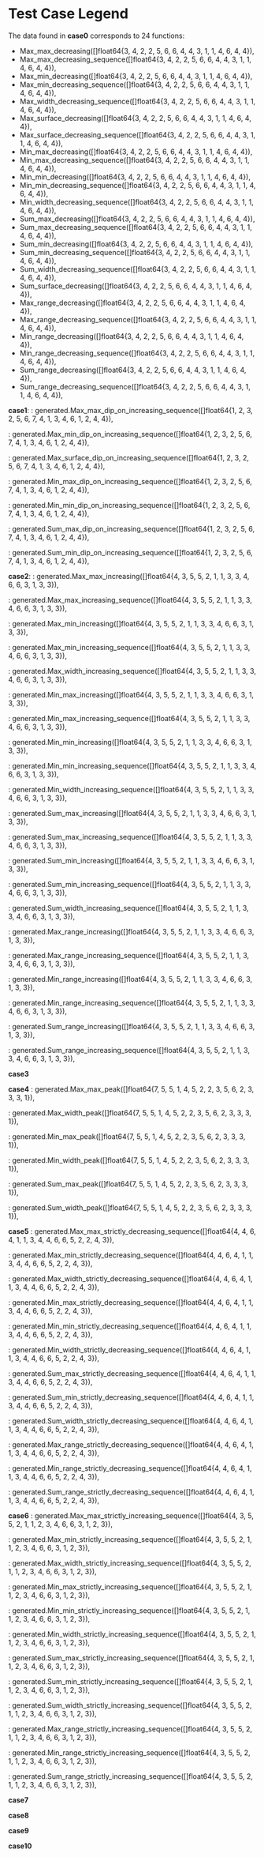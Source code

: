 # Test Case Legend
The data found in **case0** corresponds to 24 functions:
- Max_max_decreasing([]float64{3, 4, 2, 2, 5, 6, 6, 4, 4, 3, 1, 1, 4, 6, 4, 4}),
- Max_max_decreasing_sequence([]float64{3, 4, 2, 2, 5, 6, 6, 4, 4, 3, 1, 1, 4, 6, 4, 4}),
- Max_min_decreasing([]float64{3, 4, 2, 2, 5, 6, 6, 4, 4, 3, 1, 1, 4, 6, 4, 4}),
- Max_min_decreasing_sequence([]float64{3, 4, 2, 2, 5, 6, 6, 4, 4, 3, 1, 1, 4, 6, 4, 4}),
- Max_width_decreasing_sequence([]float64{3, 4, 2, 2, 5, 6, 6, 4, 4, 3, 1, 1, 4, 6, 4, 4}),
- Max_surface_decreasing([]float64{3, 4, 2, 2, 5, 6, 6, 4, 4, 3, 1, 1, 4, 6, 4, 4}),
- Max_surface_decreasing_sequence([]float64{3, 4, 2, 2, 5, 6, 6, 4, 4, 3, 1, 1, 4, 6, 4, 4}),
- Min_max_decreasing([]float64{3, 4, 2, 2, 5, 6, 6, 4, 4, 3, 1, 1, 4, 6, 4, 4}),
- Min_max_decreasing_sequence([]float64{3, 4, 2, 2, 5, 6, 6, 4, 4, 3, 1, 1, 4, 6, 4, 4}),
- Min_min_decreasing([]float64{3, 4, 2, 2, 5, 6, 6, 4, 4, 3, 1, 1, 4, 6, 4, 4}),
- Min_min_decreasing_sequence([]float64{3, 4, 2, 2, 5, 6, 6, 4, 4, 3, 1, 1, 4, 6, 4, 4}),
- Min_width_decreasing_sequence([]float64{3, 4, 2, 2, 5, 6, 6, 4, 4, 3, 1, 1, 4, 6, 4, 4}),
- Sum_max_decreasing([]float64{3, 4, 2, 2, 5, 6, 6, 4, 4, 3, 1, 1, 4, 6, 4, 4}),
- Sum_max_decreasing_sequence([]float64{3, 4, 2, 2, 5, 6, 6, 4, 4, 3, 1, 1, 4, 6, 4, 4}),
- Sum_min_decreasing([]float64{3, 4, 2, 2, 5, 6, 6, 4, 4, 3, 1, 1, 4, 6, 4, 4}),
- Sum_min_decreasing_sequence([]float64{3, 4, 2, 2, 5, 6, 6, 4, 4, 3, 1, 1, 4, 6, 4, 4}),
- Sum_width_decreasing_sequence([]float64{3, 4, 2, 2, 5, 6, 6, 4, 4, 3, 1, 1, 4, 6, 4, 4}),
- Sum_surface_decreasing([]float64{3, 4, 2, 2, 5, 6, 6, 4, 4, 3, 1, 1, 4, 6, 4, 4}),
- Max_range_decreasing([]float64{3, 4, 2, 2, 5, 6, 6, 4, 4, 3, 1, 1, 4, 6, 4, 4}),
- Max_range_decreasing_sequence([]float64{3, 4, 2, 2, 5, 6, 6, 4, 4, 3, 1, 1, 4, 6, 4, 4}),
- Min_range_decreasing([]float64{3, 4, 2, 2, 5, 6, 6, 4, 4, 3, 1, 1, 4, 6, 4, 4}),
- Min_range_decreasing_sequence([]float64{3, 4, 2, 2, 5, 6, 6, 4, 4, 3, 1, 1, 4, 6, 4, 4}),
- Sum_range_decreasing([]float64{3, 4, 2, 2, 5, 6, 6, 4, 4, 3, 1, 1, 4, 6, 4, 4}),
- Sum_range_decreasing_sequence([]float64{3, 4, 2, 2, 5, 6, 6, 4, 4, 3, 1, 1, 4, 6, 4, 4}),

**case1**:
: generated.Max_max_dip_on_increasing_sequence([]float64{1, 2, 3, 2, 5, 6, 7, 4, 1, 3, 4, 6, 1, 2, 4, 4}),

: generated.Max_min_dip_on_increasing_sequence([]float64{1, 2, 3, 2, 5, 6, 7, 4, 1, 3, 4, 6, 1, 2, 4, 4}),

: generated.Max_surface_dip_on_increasing_sequence([]float64{1, 2, 3, 2, 5, 6, 7, 4, 1, 3, 4, 6, 1, 2, 4, 4}),

: generated.Min_max_dip_on_increasing_sequence([]float64{1, 2, 3, 2, 5, 6, 7, 4, 1, 3, 4, 6, 1, 2, 4, 4}),

: generated.Min_min_dip_on_increasing_sequence([]float64{1, 2, 3, 2, 5, 6, 7, 4, 1, 3, 4, 6, 1, 2, 4, 4}),

: generated.Sum_max_dip_on_increasing_sequence([]float64{1, 2, 3, 2, 5, 6, 7, 4, 1, 3, 4, 6, 1, 2, 4, 4}),

: generated.Sum_min_dip_on_increasing_sequence([]float64{1, 2, 3, 2, 5, 6, 7, 4, 1, 3, 4, 6, 1, 2, 4, 4}),

**case2**:
: generated.Max_max_increasing([]float64{4, 3, 5, 5, 2, 1, 1, 3, 3, 4, 6, 6, 3, 1, 3, 3}),

: generated.Max_max_increasing_sequence([]float64{4, 3, 5, 5, 2, 1, 1, 3, 3, 4, 6, 6, 3, 1, 3, 3}),

: generated.Max_min_increasing([]float64{4, 3, 5, 5, 2, 1, 1, 3, 3, 4, 6, 6, 3, 1, 3, 3}),

: generated.Max_min_increasing_sequence([]float64{4, 3, 5, 5, 2, 1, 1, 3, 3, 4, 6, 6, 3, 1, 3, 3}),

: generated.Max_width_increasing_sequence([]float64{4, 3, 5, 5, 2, 1, 1, 3, 3, 4, 6, 6, 3, 1, 3, 3}),

: generated.Min_max_increasing([]float64{4, 3, 5, 5, 2, 1, 1, 3, 3, 4, 6, 6, 3, 1, 3, 3}),

: generated.Min_max_increasing_sequence([]float64{4, 3, 5, 5, 2, 1, 1, 3, 3, 4, 6, 6, 3, 1, 3, 3}),

: generated.Min_min_increasing([]float64{4, 3, 5, 5, 2, 1, 1, 3, 3, 4, 6, 6, 3, 1, 3, 3}),

: generated.Min_min_increasing_sequence([]float64{4, 3, 5, 5, 2, 1, 1, 3, 3, 4, 6, 6, 3, 1, 3, 3}),

: generated.Min_width_increasing_sequence([]float64{4, 3, 5, 5, 2, 1, 1, 3, 3, 4, 6, 6, 3, 1, 3, 3}),

: generated.Sum_max_increasing([]float64{4, 3, 5, 5, 2, 1, 1, 3, 3, 4, 6, 6, 3, 1, 3, 3}),

: generated.Sum_max_increasing_sequence([]float64{4, 3, 5, 5, 2, 1, 1, 3, 3, 4, 6, 6, 3, 1, 3, 3}),

: generated.Sum_min_increasing([]float64{4, 3, 5, 5, 2, 1, 1, 3, 3, 4, 6, 6, 3, 1, 3, 3}),

: generated.Sum_min_increasing_sequence([]float64{4, 3, 5, 5, 2, 1, 1, 3, 3, 4, 6, 6, 3, 1, 3, 3}),

: generated.Sum_width_increasing_sequence([]float64{4, 3, 5, 5, 2, 1, 1, 3, 3, 4, 6, 6, 3, 1, 3, 3}),

: generated.Max_range_increasing([]float64{4, 3, 5, 5, 2, 1, 1, 3, 3, 4, 6, 6, 3, 1, 3, 3}),

: generated.Max_range_increasing_sequence([]float64{4, 3, 5, 5, 2, 1, 1, 3, 3, 4, 6, 6, 3, 1, 3, 3}),

: generated.Min_range_increasing([]float64{4, 3, 5, 5, 2, 1, 1, 3, 3, 4, 6, 6, 3, 1, 3, 3}),

: generated.Min_range_increasing_sequence([]float64{4, 3, 5, 5, 2, 1, 1, 3, 3, 4, 6, 6, 3, 1, 3, 3}),

: generated.Sum_range_increasing([]float64{4, 3, 5, 5, 2, 1, 1, 3, 3, 4, 6, 6, 3, 1, 3, 3}),

: generated.Sum_range_increasing_sequence([]float64{4, 3, 5, 5, 2, 1, 1, 3, 3, 4, 6, 6, 3, 1, 3, 3}),

**case3**

**case4**
: generated.Max_max_peak([]float64{7, 5, 5, 1, 4, 5, 2, 2, 3, 5, 6, 2, 3, 3, 3, 1}),

: generated.Max_width_peak([]float64{7, 5, 5, 1, 4, 5, 2, 2, 3, 5, 6, 2, 3, 3, 3, 1}),

: generated.Min_max_peak([]float64{7, 5, 5, 1, 4, 5, 2, 2, 3, 5, 6, 2, 3, 3, 3, 1}),

: generated.Min_width_peak([]float64{7, 5, 5, 1, 4, 5, 2, 2, 3, 5, 6, 2, 3, 3, 3, 1}),

: generated.Sum_max_peak([]float64{7, 5, 5, 1, 4, 5, 2, 2, 3, 5, 6, 2, 3, 3, 3, 1}),

: generated.Sum_width_peak([]float64{7, 5, 5, 1, 4, 5, 2, 2, 3, 5, 6, 2, 3, 3, 3, 1}),

**case5**
: generated.Max_max_strictly_decreasing_sequence([]float64{4, 4, 6, 4, 1, 1, 3, 4, 4, 6, 6, 5, 2, 2, 4, 3}),

: generated.Max_min_strictly_decreasing_sequence([]float64{4, 4, 6, 4, 1, 1, 3, 4, 4, 6, 6, 5, 2, 2, 4, 3}),

: generated.Max_width_strictly_decreasing_sequence([]float64{4, 4, 6, 4, 1, 1, 3, 4, 4, 6, 6, 5, 2, 2, 4, 3}),

: generated.Min_max_strictly_decreasing_sequence([]float64{4, 4, 6, 4, 1, 1, 3, 4, 4, 6, 6, 5, 2, 2, 4, 3}),

: generated.Min_min_strictly_decreasing_sequence([]float64{4, 4, 6, 4, 1, 1, 3, 4, 4, 6, 6, 5, 2, 2, 4, 3}),

: generated.Min_width_strictly_decreasing_sequence([]float64{4, 4, 6, 4, 1, 1, 3, 4, 4, 6, 6, 5, 2, 2, 4, 3}),

: generated.Sum_max_strictly_decreasing_sequence([]float64{4, 4, 6, 4, 1, 1, 3, 4, 4, 6, 6, 5, 2, 2, 4, 3}),

: generated.Sum_min_strictly_decreasing_sequence([]float64{4, 4, 6, 4, 1, 1, 3, 4, 4, 6, 6, 5, 2, 2, 4, 3}),

: generated.Sum_width_strictly_decreasing_sequence([]float64{4, 4, 6, 4, 1, 1, 3, 4, 4, 6, 6, 5, 2, 2, 4, 3}),

: generated.Max_range_strictly_decreasing_sequence([]float64{4, 4, 6, 4, 1, 1, 3, 4, 4, 6, 6, 5, 2, 2, 4, 3}),

: generated.Min_range_strictly_decreasing_sequence([]float64{4, 4, 6, 4, 1, 1, 3, 4, 4, 6, 6, 5, 2, 2, 4, 3}),

: generated.Sum_range_strictly_decreasing_sequence([]float64{4, 4, 6, 4, 1, 1, 3, 4, 4, 6, 6, 5, 2, 2, 4, 3}),

**case6**
: generated.Max_max_strictly_increasing_sequence([]float64{4, 3, 5, 5, 2, 1, 1, 2, 3, 4, 6, 6, 3, 1, 2, 3}),

: generated.Max_min_strictly_increasing_sequence([]float64{4, 3, 5, 5, 2, 1, 1, 2, 3, 4, 6, 6, 3, 1, 2, 3}),

: generated.Max_width_strictly_increasing_sequence([]float64{4, 3, 5, 5, 2, 1, 1, 2, 3, 4, 6, 6, 3, 1, 2, 3}),

: generated.Min_max_strictly_increasing_sequence([]float64{4, 3, 5, 5, 2, 1, 1, 2, 3, 4, 6, 6, 3, 1, 2, 3}),

: generated.Min_min_strictly_increasing_sequence([]float64{4, 3, 5, 5, 2, 1, 1, 2, 3, 4, 6, 6, 3, 1, 2, 3}),

: generated.Min_width_strictly_increasing_sequence([]float64{4, 3, 5, 5, 2, 1, 1, 2, 3, 4, 6, 6, 3, 1, 2, 3}),

: generated.Sum_max_strictly_increasing_sequence([]float64{4, 3, 5, 5, 2, 1, 1, 2, 3, 4, 6, 6, 3, 1, 2, 3}),

: generated.Sum_min_strictly_increasing_sequence([]float64{4, 3, 5, 5, 2, 1, 1, 2, 3, 4, 6, 6, 3, 1, 2, 3}),

: generated.Sum_width_strictly_increasing_sequence([]float64{4, 3, 5, 5, 2, 1, 1, 2, 3, 4, 6, 6, 3, 1, 2, 3}),

: generated.Max_range_strictly_increasing_sequence([]float64{4, 3, 5, 5, 2, 1, 1, 2, 3, 4, 6, 6, 3, 1, 2, 3}),

: generated.Min_range_strictly_increasing_sequence([]float64{4, 3, 5, 5, 2, 1, 1, 2, 3, 4, 6, 6, 3, 1, 2, 3}),

: generated.Sum_range_strictly_increasing_sequence([]float64{4, 3, 5, 5, 2, 1, 1, 2, 3, 4, 6, 6, 3, 1, 2, 3}),

**case7**

**case8**

**case9**

**case10**